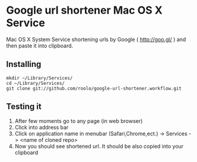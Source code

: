 # Google url shortener Mac OS X Service

Mac OS X System Service shortening urls by Google ( http://goo.gl/ ) and then paste it into clipboard.

## Installing

    mkdir ~/Library/Services/
    cd ~/Library/Services/
    git clone git://github.com/roolo/google-url-shortener.workflow.git

## Testing it

1. After few moments go to any page (in web browser)
2. Click into address bar
3. Click on application name in menubar (Safari,Chrome,ect.) -> Services -> &lt;name of cloned repo&gt;
4. Now you should see shortened url. It should be also copied into your clipboard